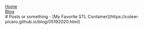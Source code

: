 <head>
  <meta charset="UTF-8">
  <link rel="stylesheet" type="text/css" href="style.css">
  <title>time to open blogs...</title>
  <link rel="shortcut icon" href="favicon.ico">
</head>
<div id="sitelinks">
  <a href="index.html">Home</a><br>
  <a href="blog/blogindex.html">Blog</a>
</div>
# Posts or something
- [My Favorite STL Container](https://colew-picaro.github.io/blog/05192020.html)	

